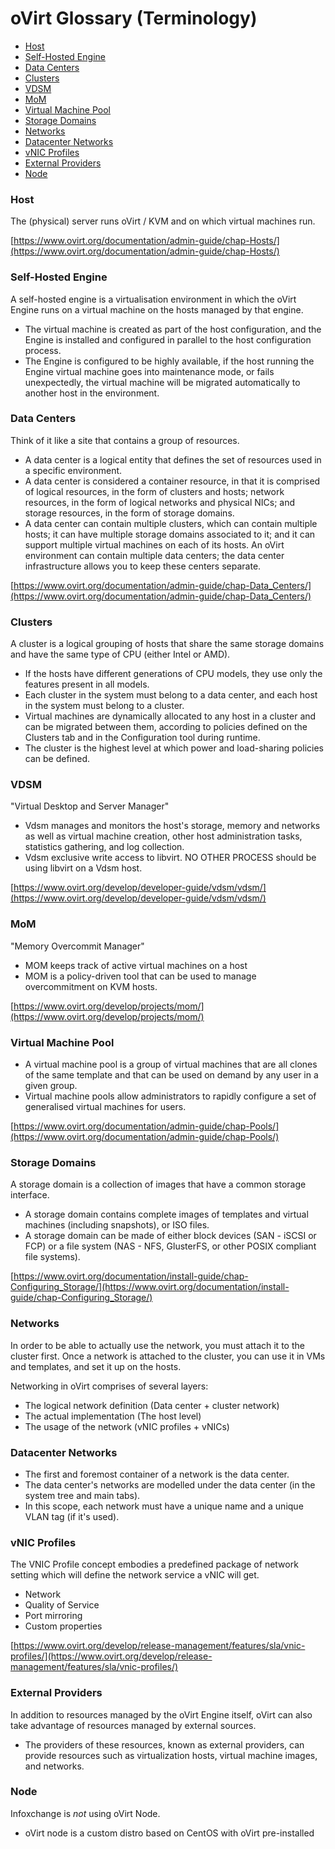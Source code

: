 # oVirt Glossary (Terminology)

<!-- MarkdownTOC -->

- [Host](#host)
- [Self-Hosted Engine](#self-hosted-engine)
- [Data Centers](#data-centers)
- [Clusters](#clusters)
- [VDSM](#vdsm)
- [MoM](#mom)
- [Virtual Machine Pool](#virtual-machine-pool)
- [Storage Domains](#storage-domains)
- [Networks](#networks)
- [Datacenter Networks](#datacenter-networks)
- [vNIC Profiles](#vnic-profiles)
- [External Providers](#external-providers)
- [Node](#node)

<!-- /MarkdownTOC -->


<a name="host"></a>
### Host

The (physical) server runs oVirt / KVM and on which virtual machines run.

[https://www.ovirt.org/documentation/admin-guide/chap-Hosts/](https://www.ovirt.org/documentation/admin-guide/chap-Hosts/)


<a name="self-hosted-engine"></a>
### Self-Hosted Engine

A self-hosted engine is a virtualisation environment in which the oVirt Engine runs on a virtual machine on the hosts managed by that engine.

- The virtual machine is created as part of the host configuration, and the Engine is installed and configured in parallel to the host configuration process.
- The Engine is configured to be highly available, if the host running the Engine virtual machine goes into maintenance mode, or fails unexpectedly, the virtual machine will be migrated automatically to another host in the environment.


<a name="data-centers"></a>
### Data Centers

Think of it like a site that contains a group of resources.

- A data center is a logical entity that defines the set of resources used in a specific environment.
- A data center is considered a container resource, in that it is comprised of logical resources, in the form of clusters and hosts; network resources, in the form of logical networks and physical NICs; and storage resources, in the form of storage domains.
- A data center can contain multiple clusters, which can contain multiple hosts; it can have multiple storage domains associated to it; and it can support multiple virtual machines on each of its hosts. An oVirt environment can contain multiple data centers; the data center infrastructure allows you to keep these centers separate.

[https://www.ovirt.org/documentation/admin-guide/chap-Data_Centers/](https://www.ovirt.org/documentation/admin-guide/chap-Data_Centers/)

<a name="clusters"></a>
### Clusters

A cluster is a logical grouping of hosts that share the same storage domains and have the same type of CPU (either Intel or AMD).

- If the hosts have different generations of CPU models, they use only the features present in all models.
- Each cluster in the system must belong to a data center, and each host in the system must belong to a cluster.
- Virtual machines are dynamically allocated to any host in a cluster and can be migrated between them, according to policies defined on the Clusters tab and in the Configuration tool during runtime.
- The cluster is the highest level at which power and load-sharing policies can be defined.


<a name="vdsm"></a>
### VDSM

"Virtual Desktop and Server Manager"

- Vdsm manages and monitors the host's storage, memory and networks as well as virtual machine creation, other host administration tasks, statistics gathering, and log collection.
- Vdsm exclusive write access to libvirt. NO OTHER PROCESS should be using libvirt on a Vdsm host.

[https://www.ovirt.org/develop/developer-guide/vdsm/vdsm/](https://www.ovirt.org/develop/developer-guide/vdsm/vdsm/)

<a name="mom"></a>
### MoM

"Memory Overcommit Manager"

- MOM keeps track of active virtual machines on a host
- MOM is a policy-driven tool that can be used to manage overcommitment on KVM hosts.

[https://www.ovirt.org/develop/projects/mom/](https://www.ovirt.org/develop/projects/mom/)


<a name="virtual-machine-pool"></a>
### Virtual Machine Pool

- A virtual machine pool is a group of virtual machines that are all clones of the same template and that can be used on demand by any user in a given group.
- Virtual machine pools allow administrators to rapidly configure a set of generalised virtual machines for users.

[https://www.ovirt.org/documentation/admin-guide/chap-Pools/](https://www.ovirt.org/documentation/admin-guide/chap-Pools/)


<a name="storage-domains"></a>
### Storage Domains

A storage domain is a collection of images that have a common storage interface.

- A storage domain contains complete images of templates and virtual machines (including snapshots), or ISO files.
- A storage domain can be made of either block devices (SAN - iSCSI or FCP) or a file system (NAS - NFS, GlusterFS, or other POSIX compliant file systems).

[https://www.ovirt.org/documentation/install-guide/chap-Configuring_Storage/](https://www.ovirt.org/documentation/install-guide/chap-Configuring_Storage/)

<a name="networks"></a>
### Networks

In order to be able to actually use the network, you must attach it to the cluster first. Once a network is attached to the cluster, you can use it in VMs and templates, and set it up on the hosts.

Networking in oVirt comprises of several layers:

- The logical network definition (Data center + cluster network)
- The actual implementation (The host level)
- The usage of the network (vNIC profiles + vNICs)

<a name="datacenter-networks"></a>
### Datacenter Networks

- The first and foremost container of a network is the data center.
- The data center's networks are modelled under the data center (in the system tree and main tabs).
- In this scope, each network must have a unique name and a unique VLAN tag (if it's used).


<a name="vnic-profiles"></a>
### vNIC Profiles

The VNIC Profile concept embodies a predefined package of network setting which will define the network service a vNIC will get.

- Network
- Quality of Service
- Port mirroring
- Custom properties


[https://www.ovirt.org/develop/release-management/features/sla/vnic-profiles/](https://www.ovirt.org/develop/release-management/features/sla/vnic-profiles/)

<a name="external-providers"></a>
### External Providers

In addition to resources managed by the oVirt Engine itself, oVirt can also take advantage of resources managed by external sources.

- The providers of these resources, known as external providers, can provide resources such as virtualization hosts, virtual machine images, and networks.


<a name="node"></a>
### Node

Infoxchange is _not_ using oVirt Node.

- oVirt node is a custom distro based on CentOS with oVirt pre-installed
